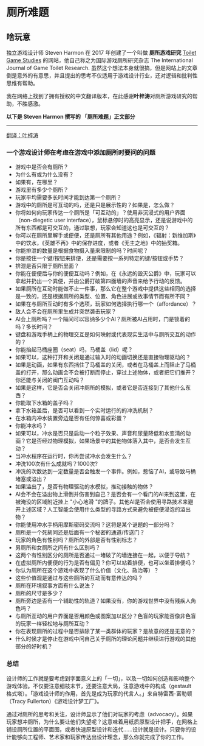 # 厕所难题

## 啥玩意

独立游戏设计师 Steven Harmon 在 2017 年创建了一个叫做 **厕所游戏研究** [Toilet Game Studies](http://www.toiletgamestudies.org/) 的网站，他自己称之为国际游戏厕所研究杂志 The International Journal of Game Toilet Research. 虽然这个想法本身就很搞，但是网站上的文章倒是意外的有意思，并且提出的思考不仅适用于游戏设计行业，还对逻辑和批判性思维有帮助。

我在网络上找到了拥有授权的中文翻译版本，在此感谢**叶梓涛**对厕所游戏研究的帮助，不胜感激。

**以下是 Steven Harmon 撰写的 「厕所难题」正文部分**

---

[翻译：叶梓涛](https://www.gcores.com/articles/146662#nopop_agk39)

### **一个游戏设计师在考虑在游戏中添加厕所时要问的问题**

- 游戏中是否会有厕所？
- 为什么有或为什么没有？
- 如果有，在哪里？
- 游戏里有多少个厕所？
- 玩家平均需要多长时间才能到达第一个厕所？
- 游戏中的厕所是可互动的吗，还是只是展示性的？如果是，怎么做？
- 你将如何向玩家传达一个厕所是「可互动的」？使用非沉浸式的用户界面（non-diegetic user interface），鼠标悬停时的高亮显示，还是说游戏中的所有东西都是可交互的，通过联想，玩家会知道这也是可交互的？
- 你可以在厕所里解手或便便，还是厕所有其他用途？例如，《辐射：新维加斯》中的饮水，《英雄不再》中的保存进度，或者《无主之地》中的抽奖箱。
- 你能排泄的数量是根据食物摄入量来限制的吗？时间呢？
- 你是按住一个键/按钮来排便，还是需要按一系列特定的键/按钮或手势？
- 排泄是否只限于厕所里面？
- 你能在便便后与你的便便互动吗？例如，在《永远的毁灭公爵》中，玩家可以拿起并扔出一个粪便，并由公爵打破第四面墙的声音来给予行动的反馈。
- 如果厕所在互动时能做不止一件事，那么它在整个游戏中提供这些相同的选择是一致的，还是根据厕所的类型、位置、角色进展或故事情节而有所不同？
- 如果在与厕所互动时有多个选项，玩家如何选择执行哪一个（affordance）？
- 敌人会不会在厕所里生成并突然袭击玩家？
- AI会上厕所吗？一个隔间可以容纳多少个AI？厕所被AI占用时，门是锁着的吗？多长时间？
- 键盘和游戏手柄上的物理交互是如何映射或代表现实生活中与厕所交互的动作的？
- 你能抬起马桶座圈（seat）吗，马桶盖（lid）呢？
- 如果可以，这种打开和关闭是通过输入时的动画切换还是直接物理驱动的？
- 如果是动画，如果有东西挡住了马桶盖的关闭，或者在马桶盖上而阻止了马桶盖的打开，那么动画会不会被打断而停止，穿过上述物体，或者把它们推开？你还能与关闭的阀门互动吗？
- 如果是这样，它是否会关闭冲厕所的模拟，或者它是否连接到了其他什么东西？
- 你能取下水箱的盖子吗？
- 拿下水箱盖后，是否可以看到一个实时运行的的冲洗机制？
- 在水箱内冲水装置旁边是否有任何惊喜或彩蛋？
- 你能冲水吗？
- 如果可以，冲水是否只是启动一个粒子效果、声音和尿量降低和水变清的动画？它是否经过物理模拟，如果场景中的其他物体落入其中，是否会发生互动？
- 当冲水程序在运行时，你再尝试冲水会发生什么？
- 冲洗100次有什么成就吗？1000次?
- 冲洗的次数达到一定数量是否会触发一个事件。例如，惹恼了AI，或导致马桶堵塞或溢出？
- 如果溢出了，是否有物理驱动的水模拟，推动接触的物体？
- AI会不会在溢出物上滑倒并伤害到自己？是否会有一个看门的AI来到这里，在被淹没的区域附近挂上 "小心地滑 "的牌子。其他AI是否会使用寻路技术来避开上述区域？人工智能会使用什么类型的寻路方式来避免被便便浸泡的溢出物？
- 你能使用冲水手柄用摩斯密码交流吗？这将是某个谜题的一部分吗？
- 厕所是一个死胡同还是后面有一个秘密的通道/传送门？
- 玩家的角色有性别吗？厕所的外部是否有性别标志？
- 男厕所和女厕所之间有什么区别吗？
- 这两个有性别区分的厕所是否通过一堵破了的墙连接在一起，以便于导航？
- 在虚拟厕所内便便的行为是否有偏见？你可以站着排便，也可以坐着排便吗？
- 你认为厕所在这个游戏中表现了什么价值（文化、政治等）？
- 这些价值观是通过与这些厕所的互动而有意传达的吗？
- 厕所在环境叙事方面有什么说法？
- 厕所的尺寸是多少？
- 厕所旁边是否有一个辅助性的轨道？如果没有，你的游戏世界中没有残疾人角色吗？
- 与厕所互动的用户界面是否用颜色或图案加以区分？色盲的玩家能否像非色盲的玩家一样轻松地与厕所互动？
- 你在表现厕所的过程中是否排除了某一类群体的玩家？是故意的还是无意的？
- 什么时候才是停止在游戏中问自己关于厕所的理论问题并继续进行游戏的其他部分的好时机？

### 总结

设计师的工作就是要考虑到字面意义上的「一切」，以及一切如何创造和影响整个游戏体验。不仅要注意细枝末节，还要注意大局，注意游戏中的构成（gestault 格式塔）。「游戏设计师的作用，首先是成为玩家的代言人。」来自特雷西-富勒顿（Tracy Fullerton）《游戏设计梦工厂》。

通过对厕所的思考和关注，设计师显示了他们对玩家的考虑（advocacy）。如果玩家想冲厕所，为什么要让他们失望呢？这意味着用纸质原型设计把手，在网格上铺设厕所位置的平面图，或者快速原型设计和迭代……设计就是设计。只要你的设计能够向工程师、艺术家和玩家传达出设计理念，那么你就完成了你的工作。

